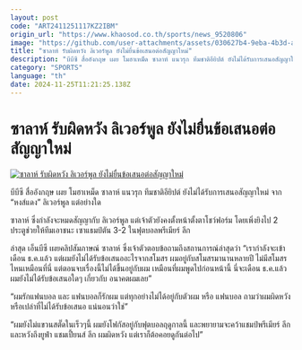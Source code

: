 ```yaml
---
layout: post
code: "ART2411251117KZ2IBM"
origin_url: "https://www.khaosod.co.th/sports/news_9520806"
image: "https://github.com/user-attachments/assets/030627b4-9eba-4b3d-af54-5ed6ba8418ea"
title: "ซาลาห์ รับผิดหวัง ลิเวอร์พูล ยังไม่ยื่นข้อเสนอต่อสัญญาใหม่"
description: "บีบีซี สื่ออังกฤษ เผย โมฮาเหม็ด ซาลาห์ แนวรุก ทีมชาติอียิปต์ ยังไม่ได้รับการเสนอสัญญาใหม่ จาก \"หงส์แดง\" ลิเวอร์พูล แต่อย่างใดซาลาห์ ซึ่งกำลังจะหมดสั"
category: "SPORTS"
language: "th"
date: 2024-11-25T11:21:25.138Z
---
```


# ซาลาห์ รับผิดหวัง ลิเวอร์พูล ยังไม่ยื่นข้อเสนอต่อสัญญาใหม่

[![ซาลาห์ รับผิดหวัง ลิเวอร์พูล ยังไม่ยื่นข้อเสนอต่อสัญญาใหม่](https://www.khaosod.co.th/wpapp/uploads/2024/11/Salahh2.jpg "ซาลาห์ รับผิดหวัง ลิเวอร์พูล ยังไม่ยื่นข้อเสนอต่อสัญญาใหม่")](https://www.khaosod.co.th/wpapp/uploads/2024/11/Salahh2.jpg)

บีบีซี สื่ออังกฤษ เผย โมฮาเหม็ด ซาลาห์ แนวรุก ทีมชาติอียิปต์ ยังไม่ได้รับการเสนอสัญญาใหม่ จาก “หงส์แดง” ลิเวอร์พูล แต่อย่างใด

ซาลาห์ ซึ่งกำลังจะหมดสัญญากับ ลิเวอร์พูล แต่เจ้าตัวยังคงตั้งหน้าตั้งตาโชว์ฟอร์ม โดยเพิ่งยิงไป 2 ประตูช่วยให้ทีมเอาชนะ เซาแธมป์ตัน 3-2 ในฟุตบอลพรีเมียร์ ลีก

ล่าสุด เอ็นบีซี เผยคลิปสัมภาษณ์ ซาลาห์ ซึ่งเจ้าตัวตอบข้อถามถึงสถานการณ์ล่าสุดว่า “เรากำลังจะเข้าเดือน ธ.ค.แล้ว แต่ผมยังไม่ได้รับข้อเสนออะไรจากสโมสร ผมอยู่กับสโมสรมานานหลายปี ไม่มีสโมสรไหนเหมือนที่นี่ แต่ตอนจบเรื่องนี้ไม่ได้ขึ้นอยู่กับผม เหมือนที่ผมพูดไปก่อนหน้านี้ นี่จะเดือน ธ.ค.แล้ว ผมยังไม่ได้รับข้อเสนอใดๆ เกี่ยวกับ อนาคตผมเลย”

“ผมรักแฟนบอล และ แฟนบอลก็รักผม แต่ทุกอย่างไม่ได้อยู่กับตัวผม หรือ แฟนบอล ถามว่าผมผิดหวังหรือเปล่าที่ไม่ได้รับข้อเสนอ แน่นอนว่าใช่”

“ผมยังไม่แขวนสตั๊ดในเร็วๆนี้ ผมยังโฟกัสอยู่กับฟุตบอลฤดูกาลนี้ และพยายามจะคว้าแชมป์พรีเมียร์ ลีก และหวังถึงยูฟ่า แชมเปี้ยนส์ ลีก ผมผิดหวัง แต่เราก็ต้อคอยดูกันต่อไป”